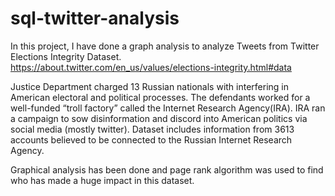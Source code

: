 # sql-twitter-analysis
In this project, I have done a graph analysis to analyze Tweets from Twitter Elections Integrity Dataset.
https://about.twitter.com/en_us/values/elections-integrity.html#data

Justice Department charged 13 Russian nationals with interfering in American electoral and political processes. The defendants worked for a well-funded “troll factory” called the Internet Research Agency(IRA).
IRA ran a campaign to sow disinformation and discord into American politics via social media (mostly twitter).
Dataset includes information from 3613 accounts believed to be connected to the Russian Internet Research Agency.

Graphical analysis has been done and page rank algorithm was used to find who has made a huge impact in this dataset.

